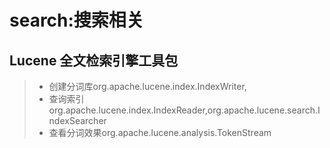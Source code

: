 # search:搜索相关
## Lucene 全文检索引擎工具包
> - 创建分词库org.apache.lucene.index.IndexWriter,
> - 查询索引org.apache.lucene.index.IndexReader,org.apache.lucene.search.IndexSearcher
> - 查看分词效果org.apache.lucene.analysis.TokenStream
